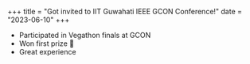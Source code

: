 +++
title = "Got invited to IIT Guwahati IEEE GCON Conference!"
date = "2023-06-10"
+++

- Participated in Vegathon finals at GCON
- Won first prize 💪
- Great experience